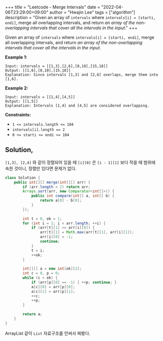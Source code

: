 +++
title = "Leetcode - Merge Intervals"
date = "2022-04-06T23:29:00+09:00"
author = "Hwajin Lee"
tags = ["algorithm"]
description = "Given an array of `intervals` where `intervals[i] = [starti, endi]`, merge all overlapping intervals, and return *an array of the non-overlapping intervals that cover all the intervals in the input*."
+++

Given an array of `intervals` where `intervals[i] = [starti, endi]`, merge all overlapping intervals, and return *an array of the non-overlapping intervals that cover all the intervals in the input*.

**Example 1:**

```
Input: intervals = [[1,3],[2,6],[8,10],[15,18]]
Output: [[1,6],[8,10],[15,18]]
Explanation: Since intervals [1,3] and [2,6] overlaps, merge them into [1,6].
```

**Example 2:**

```
Input: intervals = [[1,4],[4,5]]
Output: [[1,5]]
Explanation: Intervals [1,4] and [4,5] are considered overlapping.
```

**Constraints:**

- `1 <= intervals.length <= 104`
- `intervals[i].length == 2`
- `0 <= starti <= endi <= 104`



## Solution,

`[1,3], [2,4]` 와 같이 정렬되어 있을 때 `[i][0]` 은 `[i - 1][1]` 보다 작을 때 범위에 속한 것이니, 정렬만 있다면 문제가 없다.

```java
class Solution {
    public int[][] merge(int[][] arr) {
        if (arr.length < 2) return arr;
        Arrays.sort(arr, new Comparator<int[]>() {
            public int compare(int[] a, int[] b) {
                return a[0] - b[0];
            } 
        });
        
        int t = 0, ok = 1;
        for (int i = 1; i < arr.length; ++i) {
            if (arr[t][1] >= arr[i][0]) {
                arr[t][1] = Math.max(arr[t][1], arr[i][1]);
                arr[i][0] = -1;
                continue;
            }
            t = i;
            ++ok;
        }
        
        int[][] a = new int[ok][2];
        int c = 0, p = 0;
        while (c < ok) {
            if (arr[p][0] == -1) { ++p; continue; }
            a[c][0] = arr[p][0];
            a[c][1] = arr[p][1];
            ++c;
            ++p;
        }
        
        return a;
    }
}
```

ArrayList 같이 `List` 자료구조를 안써서 짜봤다. 